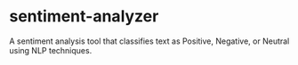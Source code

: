 # sentiment-analyzer
A sentiment analysis tool that classifies text as Positive, Negative, or Neutral using NLP techniques.
